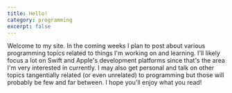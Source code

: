 ```yaml
---
title: Hello!
category: programming
excerpt: false
---
```


Welcome to my site. In the coming weeks I plan to post about various programming topics related to things I'm working on and learning. I'll likely focus a lot on Swift and Apple's development platforms since that's the area I'm very interested in currently. I may also get personal and talk on other topics tangentially related (or even unrelated) to programming but those will probably be few and far between. I hope you'll enjoy what you read!
